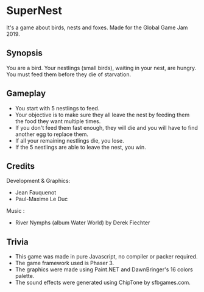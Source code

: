 # SuperNest

It's a game about birds, nests and foxes. Made for the Global Game Jam 2019.

## Synopsis

You are a bird. Your nestlings (small birds), waiting in your nest, are hungry. You must feed them before they die of starvation.

## Gameplay

- You start with 5 nestlings to feed.
- Your objective is to make sure they all leave the nest by feeding them the food they want multiple times.
- If you don't feed them fast enough, they will die and you will have to find another egg to replace them.
- If all your remaining nestlings die, you lose.
- If the 5 nestlings are able to leave the nest, you win.

## Credits

Development & Graphics:

- Jean Fauquenot
- Paul-Maxime Le Duc

Music :

- River Nymphs (album Water World) by Derek Fiechter

## Trivia

- This game was made in pure Javascript, no compiler or packer required.
- The game framework used is Phaser 3.
- The graphics were made using Paint.NET and DawnBringer's 16 colors palette.
- The sound effects were generated using ChipTone by sfbgames.com.
